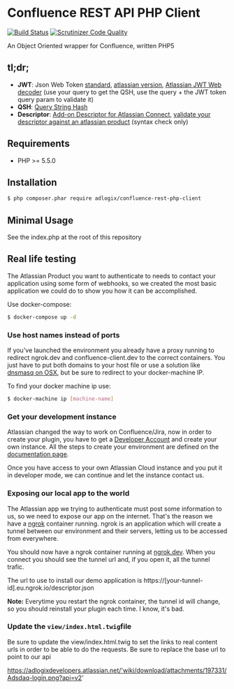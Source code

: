 # Confluence REST API PHP Client

[![Build Status](https://travis-ci.org/adlogix/confluence-rest-php-client.svg?branch=master)](https://travis-ci.org/adlogix/confluence-rest-php-client) [![Scrutinizer Code Quality](https://scrutinizer-ci.com/g/adlogix/confluence-rest-php-client/badges/quality-score.png?b=master)](https://scrutinizer-ci.com/g/adlogix/confluence-rest-php-client/?branch=master)

An Object Oriented wrapper for Confluence, written PHP5

## tl;dr;
* __JWT__: Json Web Token [standard](http://jwt.io/), [atlassian version](https://developer.atlassian.com/static/connect/docs/latest/concepts/understanding-jwt.html), [Atlassian JWT Web decoder](http://jwt-decoder.herokuapp.com/jwt/decode) (use your query to get the QSH, use the query + the JWT token query param to validate it) 
* __QSH__: [Query String Hash](https://developer.atlassian.com/static/connect/docs/latest/concepts/understanding-jwt.html#qsh)
* __Descriptor__: [Add-on Descriptor for Atlassian Connect](https://developer.atlassian.com/static/connect/docs/latest/modules/), [validate your descriptor against an atlassian product](https://atlassian-connect-validator.herokuapp.com/validate) (syntax check only) 


## Requirements

* PHP >= 5.5.0

## Installation

```bash
$ php composer.phar require adlogix/confluence-rest-php-client
```

## Minimal Usage

See the index.php at the root of this repository


## Real life testing

The Atlassian Product you want to authenticate to needs to contact your application using some form of webhooks, so we created the most basic application we could do to show you how it can be accomplished.

Use docker-compose:

```bash
$ docker-compose up -d
```


### Use host names instead of ports

If you've launched the environment you already have a proxy running to redirect ngrok.dev and confluence-client.dev to the correct containers.
You just have to put both domains to your host file or use a solution like [dnsmasq on OSX](https://passingcuriosity.com/2013/dnsmasq-dev-osx/), but be sure to redirect to your docker-machine IP.

To find your docker machine ip use:

```bash
$ docker-machine ip [machine-name]
```


### Get your development instance

Atlassian changed the way to work on Confluence/Jira, now in order to create your plugin, you have to get a [Developer Account](http://go.atlassian.com/cloud-dev) and create your own instance. All the steps to create your environment are defined on the [documentation page](https://developer.atlassian.com/static/connect/docs/latest/guides/development-setup.html).
 
Once you have access to your own Atlassian Cloud instance and you put it in developer mode, we can continue and let the instance contact us.

### Exposing our local app to the world

The Atlassian app we trying to authenticate must post some information to us, so we need to expose our app on the internet. That's the reason we have a [ngrok](https://ngrok.com/) container running. ngrok is an application which will create a tunnel between our environment and their servers, letting us to be accessed from everywhere.
  
You should now have a ngrok container running at [ngrok.dev](http://ngrok.dev). When you connect you should see the tunnel url and, if you open it, all the tunnel trafic.

The url to use to install our demo application is https://[your-tunnel-id].eu.ngrok.io/descriptor.json 

__Note:__ Everytime you restart the ngrok container, the tunnel id will change, so you should reinstall your plugin each time. I know, it's bad.

### Update the ```view/index.html.twig```file

Be sure to update the view/index.html.twig to set the links to real content urls in order to be able to do the requests. Be sure to replace the base url to point to our api

https://adlogixdevelopers.atlassian.net/'wiki/download/attachments/197331/Adsdaq-login.png?api=v2'
